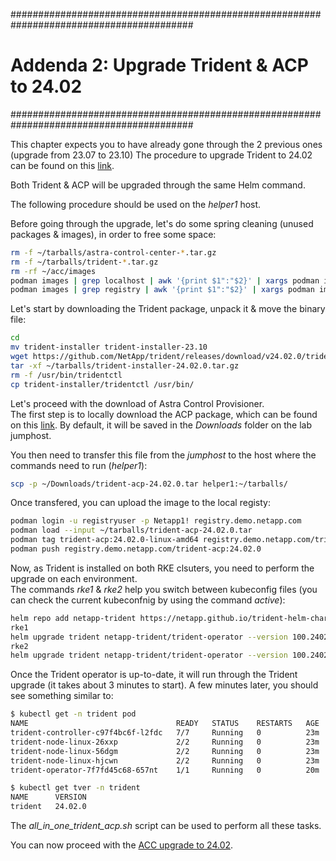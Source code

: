 #########################################################################################
# Addenda 2: Upgrade Trident & ACP to 24.02
#########################################################################################

This chapter expects you to have already gone through the 2 previous ones (upgrade from 23.07 to 23.10) 
The procedure to upgrade Trident to 24.02 can be found on this [link](https://docs.netapp.com/us-en/trident/trident-managing-k8s/upgrade-operator.html#upgrade-a-manual-installation).  

Both Trident & ACP will be upgraded through the same Helm command.  

The following procedure should be used on the _helper1_ host.  

Before going through the upgrade, let's do some spring cleaning (unused packages & images), in order to free some space:
```bash
rm -f ~/tarballs/astra-control-center-*.tar.gz
rm -f ~/tarballs/trident-*.tar.gz
rm -rf ~/acc/images
podman images | grep localhost | awk '{print $1":"$2}' | xargs podman image rm
podman images | grep registry | awk '{print $1":"$2}' | xargs podman image rm
```

Let's start by downloading the Trident package, unpack it & move the binary file:  
```bash
cd
mv trident-installer trident-installer-23.10
wget https://github.com/NetApp/trident/releases/download/v24.02.0/trident-installer-24.02.0.tar.gz -P ~/tarballs
tar -xf ~/tarballs/trident-installer-24.02.0.tar.gz
rm -f /usr/bin/tridentctl
cp trident-installer/tridentctl /usr/bin/
```

Let's proceed with the download of Astra Control Provisioner.  
The first step is to locally download the ACP package, which can be found on this [link](https://mysupport.netapp.com/site/products/all/details/astra-control-center/downloads-tab). By default, it will be saved in the _Downloads_ folder on the lab jumphost.  

You then need to transfer this file from the _jumphost_ to the host where the commands need to run (_helper1_):
```bash
scp -p ~/Downloads/trident-acp-24.02.0.tar helper1:~/tarballs/
```
Once transfered, you can upload the image to the local registy:
```bash
podman login -u registryuser -p Netapp1! registry.demo.netapp.com
podman load --input ~/tarballs/trident-acp-24.02.0.tar
podman tag trident-acp:24.02.0-linux-amd64 registry.demo.netapp.com/trident-acp:24.02.0
podman push registry.demo.netapp.com/trident-acp:24.02.0
```

Now, as Trident is installed on both RKE clsuters, you need to perform the upgrade on each environment.  
The commands _rke1_ & _rke2_ help you switch between kubeconfig files (you can check the current kubeconfnig by using the command _active_):  
```bash
helm repo add netapp-trident https://netapp.github.io/trident-helm-chart    
rke1
helm upgrade trident netapp-trident/trident-operator --version 100.2402.0 --set acpImage=registry.demo.netapp.com/trident-acp:24.02.0 --set enableACP=true  --namespace trident
rke2
helm upgrade trident netapp-trident/trident-operator --version 100.2402.0 --set acpImage=registry.demo.netapp.com/trident-acp:24.02.0 --set enableACP=true  --namespace trident
```

Once the Trident operator is up-to-date, it will run through the Trident upgrade (it takes about 3 minutes to start). A few minutes later, you should see something similar to:
```bash
$ kubectl get -n trident pod
NAME                                 READY   STATUS    RESTARTS   AGE
trident-controller-c97f4bc6f-l2fdc   7/7     Running   0          23m
trident-node-linux-26xxp             2/2     Running   0          23m
trident-node-linux-56dgm             2/2     Running   0          23m
trident-node-linux-hjcwn             2/2     Running   0          23m
trident-operator-7f7fd45c68-657nt    1/1     Running   0          20m

$ kubectl get tver -n trident
NAME      VERSION
trident   24.02.0
```

The _all_in_one_trident_acp.sh_ script can be used to perform all these tasks.  

You can now proceed with the [ACC upgrade to 24.02](../4_Upgrade_ACC_23.10_to_24.02).